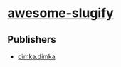 # [awesome-slugify](https://pypi.org/project/awesome-slugify)



## Publishers
- [dimka.dimka](https://pypi.org/user/dimka.dimka)

